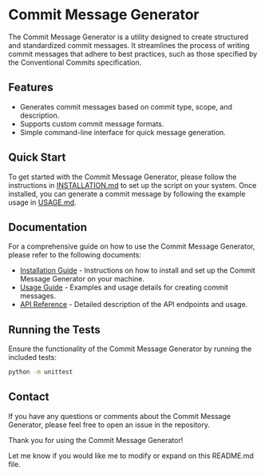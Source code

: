 
# Commit Message Generator

The Commit Message Generator is a utility designed to create structured and standardized commit messages. It streamlines the process of writing commit messages that adhere to best practices, such as those specified by the Conventional Commits specification.

## Features

- Generates commit messages based on commit type, scope, and description.
- Supports custom commit message formats. 
- Simple command-line interface for quick message generation.

## Quick Start

To get started with the Commit Message Generator, please follow the instructions in [INSTALLATION.md](INSTALLATION.md) to set up the script on your system. Once installed, you can generate a commit message by following the example usage in [USAGE.md](USAGE.md).

## Documentation

For a comprehensive guide on how to use the Commit Message Generator, please refer to the following documents:

- [Installation Guide](./docs/INSTALLATION.md) - Instructions on how to install and set up the Commit Message Generator on your machine.
- [Usage Guide](./docs/USAGE.md) - Examples and usage details for creating commit messages. 
- [API Reference](./docs/API_REFERENCE.md) - Detailed description of the API endpoints and usage.

## Running the Tests

Ensure the functionality of the Commit Message Generator by running the included tests:

```bash
python -m unittest
```

## Contact 

If you have any questions or comments about the Commit Message Generator, please feel free to open an issue in the repository.

Thank you for using the Commit Message Generator!

Let me know if you would like me to modify or expand on this README.md file.